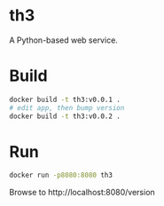 # th3

A Python-based web service.

# Build

```bash
docker build -t th3:v0.0.1 .
# edit app, then bump version
docker build -t th3:v0.0.2 .
```

# Run

```bash
docker run -p8080:8080 th3
```

Browse to http://localhost:8080/version